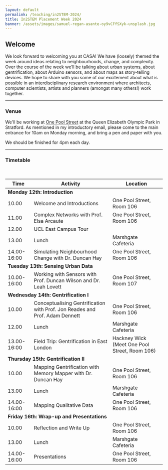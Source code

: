 ```yaml
---
layout: default
permalink: /teaching/in2STEM-2024/
title: In2STEM Placement Week 2024
banner: /assets/images/samuel-regan-asante-oy9vCFfSXyk-unsplash.jpg
---
```



## Welcome
We look forward to welcoming you at CASA! We have (loosely) themed the week around ideas relating to neighbourhoods, change, and complexity. Over the course of the week we’ll be talking about urban systems, about gentrification, about Arduino sensors, and about maps as story-telling devices. We hope to share with you some of our excitement about what is possible in an interdisciplinary research environment where architects, computer scientists, artists and planners (amongst many others!) work together.

---
### Venue
We'll be working at [One Pool Street](https://www.ucl.ac.uk/estates/case-studies/2024/feb/one-pool-street) at the Queen Elizabeth Olympic Park in Stratford. As mentioned in my introductory email, please come to the main entrance for 10am on Monday morning, and bring a pen and paper with you.

We should be finished for 4pm each day.

---
### Timetable
<br />
<table class="table">
    <thead>
        <tr>
            <th>Time</th>
            <th>Activity</th>
            <th>Location</th>
        </tr>
    </thead>
    <tbody>
        <!-- Monday -->
        <tr>
            <td colspan="3" class="text-center"><strong>Monday 12th: Introduction</strong></td>
        </tr>
        <tr>
            <td>10.00</td>
            <td>Welcome and Introductions</td>
            <td>One Pool Street, Room 106</td>
        </tr>
        <tr>
            <td>11.00</td>
            <td>Complex Networks with Prof. Elsa Arcaute</td>
            <td>One Pool Street, Room 106</td>
        </tr>
        <tr>
            <td>12.00</td>
            <td>UCL East Campus Tour</td>
            <td></td>
        </tr>
        <tr>
            <td>13.00</td>
            <td>Lunch</td>
            <td>Marshgate Cafeteria</td>
        </tr>
        <tr>
            <td>14.00-16:00</td>
            <td>Simulating Neighbourhood Change with Dr. Duncan Hay</td>
            <td>One Pool Street, Room 106</td>
        </tr>
        <!-- Tuesday -->
        <tr>
            <td colspan="3" class="text-center"><strong>Tuesday 13th: Sensing Urban Data</strong></td>
        </tr>
        <tr>
            <td>10.00-16:00</td>
            <td>Working with Sensors with Prof. Duncan Wilson and Dr. Leah Lovett</td>
            <td>One Pool Street, Room 107</td>
        </tr>
        <!-- Wednesday -->
        <tr>
            <td colspan="3" class="text-center"><strong>Wednesday 14th: Gentrification I</strong></td>
        </tr>
        <tr>
            <td>10.00</td>
            <td>Conceptualising Gentrification with Prof. Jon Reades and Prof. Adam Dennett</td>
            <td>One Pool Street, Room 106</td>
        </tr>
        <tr>
            <td>12.00</td>
            <td>Lunch</td>
            <td>Marshgate Cafeteria</td>
        </tr>
        <tr>
            <td>13.00-16:00</td>
            <td>Field Trip: Gentrification in East London</td>
            <td>Hackney Wick (Meet One Pool Street, Room 106)</td>
        </tr>
        <!-- Thursday -->
        <tr>
            <td colspan="3" class="text-center"><strong>Thursday 15th: Gentrification II</strong></td>
        </tr>
        <tr>
            <td>10.00</td>
            <td>Mapping Gentrification with Memory Mapper with Dr. Duncan Hay</td>
            <td>One Pool Street, Room 106</td>
        </tr>
        <tr>
            <td>13.00</td>
            <td>Lunch</td>
            <td>Marshgate Cafeteria</td>
        </tr>
        <tr>
            <td>14.00-16:00</td>
            <td>Mapping Qualitative Data</td>
            <td>One Pool Street, Room 106</td>
        </tr>
        <!-- Friday -->
        <tr>
            <td colspan="3" class="text-center"><strong>Friday 16th: Wrap-up and Presentations</strong></td>
        </tr>
        <tr>
            <td>10.00</td>
            <td>Reflection and Write Up</td>
            <td>One Pool Street, Room 106</td>
        </tr>
        <tr>
            <td>13.00</td>
            <td>Lunch</td>
            <td>Marshgate Cafeteria</td>
        </tr>
        <tr>
            <td>14.00-16:00</td>
            <td>Presentations</td>
            <td>One Pool Street, Room 106</td>
        </tr>
    </tbody>
</table>
